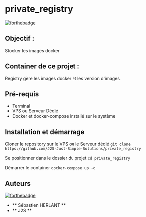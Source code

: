 # private_registry

[![forthebadge](https://forthebadge.com/images/badges/docker-container.svg)](https://forthebadge.com)

## Objectif : 
Stocker les images docker

## Container de ce projet :
Registry gère les images docker et les version d'images

## Pré-requis

- Terminal
- VPS ou Serveur Dédié
- Docker et docker-compose installé sur le système

## Installation et démarrage

Cloner le repository sur le VPS ou le Serveur dédié
`git clone https://github.com/J2S-Just-Simple-Solutions/private_registry`

Se positionner dans le dossier du projet
`cd private_registry`

Démarrer le container
`docker-compose up -d`

## Auteurs

[![forthebadge](https://forthebadge.com/images/badges/built-by-developers.svg)](https://forthebadge.com)

* ** Sébastien HERLANT **
* ** J2S **

